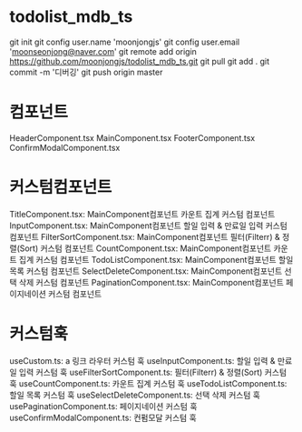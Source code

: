 # todolist_mdb_ts


git init
git config user.name 'moonjongjs'
git config user.email 'moonseonjong@naver.com'
git remote add origin https://github.com/moonjongjs/todolist_mdb_ts.git
git pull
git add .
git commit -m '디버깅'
git push origin master


# 컴포넌트 
HeaderComponent.tsx
MainComponent.tsx
FooterComponent.tsx
ConfirmModalComponent.tsx

# 커스텀컴포넌트
TitleComponent.tsx: MainComponent컴포넌트 카운트 집계 커스텀 컴포넌트
InputComponent.tsx: MainComponent컴포넌트 할일 입력 & 만료일 입력 커스텀 컴포넌트
FilterSortComponent.tsx: MainComponent컴포넌트 필터(Filterr) & 정렬(Sort) 커스텀 컴포넌트
CountComponent.tsx: MainComponent컴포넌트 카운트 집계 커스텀 컴포넌트
TodoListComponent.tsx: MainComponent컴포넌트 할일 목록 커스텀 컴포넌트
SelectDeleteComponent.tsx: MainComponent컴포넌트 선택 삭제  커스텀 컴포넌트
PaginationComponent.tsx: MainComponent컴포넌트 페이지네이션 커스텀 컴포넌트


# 커스텀훅
useCustom.ts: a 링크 라우터 커스텀 훅
useInputComponent.ts: 할일 입력 & 만료일 입력 커스텀 훅
useFilterSortComponent.ts: 필터(Filterr) & 정렬(Sort) 커스텀 훅
useCountComponent.ts: 카운트 집계 커스텀 훅
useTodoListComponent.ts: 할일 목록  커스텀 훅
useSelectDeleteComponent.ts: 선택 삭제  커스텀 훅
usePaginationComponent.ts: 페이지네이션  커스텀 훅
useConfirmModalComponent.ts: 컨펌모달 커스텀 훅
